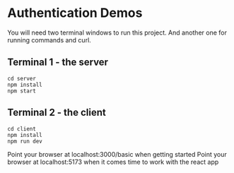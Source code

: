 # Authentication Demos

You will need two terminal windows to run this project.  And another one for running commands and curl.

## Terminal 1 - the server

```
cd server
npm install
npm start
```

## Terminal 2 - the client

```
cd client
npm install
npm run dev
```

Point your browser at localhost:3000/basic when getting started
Point your browser at localhost:5173 when it comes time to work with the react app